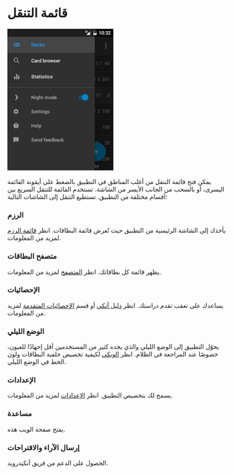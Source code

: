 # قائمة التنقل

![قائمة التنقل](img/2-navigation_drawer.png)

يمكن فتح قائمة التنقل من أغلب المناطق في التطبيق بالضغط على أيقونة القائمة اليسرى،
أو بالسحب من الجانب الأيسر من الشاشة. تستخدم القائمة للتنقل السريع بين أقسام مختلفة
من التطبيق. تستطيع التنقل إلى الشاشات التالية:

### الرزم
يأخذك إلى الشاشة الرئيسية من التطبيق حيث تُعرض قائمة البطاقات.
انظر [قائمة الرزم](deck-picker.md) لمزيد من المعلومات.

### متصفح البطاقات
يظهر قائمة كل بطاقاتك. انظر [المتصفح](browser.md) لمزيد من المعلومات.

### الإحصائيات
يساعدك على تعقب تقدم دراستك. انظر [دليل أنكي](https://www.abdnh.net/anki-manual/stats.html#إحصائيات)
أو قسم [الإحصائيات المتقدمة](./advanced-features/advanced-statistics.md) لمزيد من المعلومات.

### الوضع الليلي
يحوّل التطبيق إلى الوضع الليلي والذي يجده كثير من المستخدمين أقل إجهادًا للعيون،
خصوصًا عند المراجعة في الظلام. انظر
[الويكي](https://github.com/ankidroid/Anki-Android/wiki/Advanced-formatting#customize-night-mode-colors)
لكيفية تخصيص خلفية البطاقات ولون الخط في الوضع الليلي.

### الإعدادات
يسمح لك بتخصيص التطبيق. انظر [الإعدادات](settings.md) لمزيد من المعلومات.

### مساعدة
يفتح صفحة الويب هذه.

### إرسال الآراء والاقتراحات
الحصول على الدعم من فريق أنكيدرويد.

